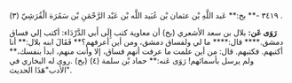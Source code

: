 ٣٤١٩ -** بخ:** عَبد اللَّهِ بْن عثمان بْن عُبَيد اللَّه بْن عَبْد الرَّحْمَنِ بْن سَمُرَة الْقُرَشِيّ (٣) .

**رَوَى عَن:** بلال بن سعد الأشعري (بخ) أن معاوية كتب إِلَى أَبي الدَّرْدَاء: أكتب إلي فساق دمشق.**** قال:**** ما لي ولفساق دمشق، ومن أين أعرفهم؟** فَقَالَ ابنه بلال:** أنا أكتبهم. فكتبهم. قال: من أين علمت ما عرفت أنهم فساق، إلا وأنت منهم، ابدأ بنفسك،** ولم يرسل بأسمائهم! رَوَى عَنه:** حماد بْن سلمة (٤) (بخ) .روى له البخاري في "الأدب"هَذَا الحديث.